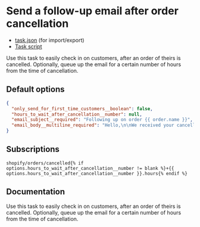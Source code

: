 # Send a follow-up email after order cancellation

* [task.json](../../tasks/send-a-follow-up-email-after-order-cancellation.json) (for import/export)
* [Task script](./script.liquid)

Use this task to easily check in on customers, after an order of theirs is cancelled. Optionally, queue up the email for a certain number of hours from the time of cancellation.

## Default options

```json
{
  "only_send_for_first_time_customers__boolean": false,
  "hours_to_wait_after_cancellation__number": null,
  "email_subject__required": "Following up on order {{ order.name }}",
  "email_body__multiline_required": "Hello,\n\nWe received your cancellation. Is there anything else we can do for you?\n\nThanks,\n{{ shop.name  }}"
}
```

## Subscriptions

```liquid
shopify/orders/cancelled{% if options.hours_to_wait_after_cancellation__number != blank %}+{{ options.hours_to_wait_after_cancellation__number }}.hours{% endif %}
```

## Documentation

Use this task to easily check in on customers, after an order of theirs is cancelled. Optionally, queue up the email for a certain number of hours from the time of cancellation.
